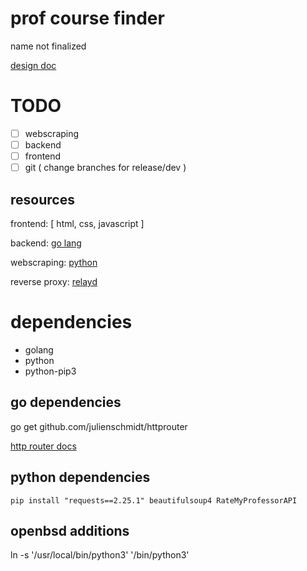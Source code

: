 # prof course finder

name not finalized

[design doc](https://docs.google.com/document/d/18EV5vSysP4g-dQlOz8RPAOX1CN95_Bku6ngtJE6O48w/edit#heading=h.ng2zz6cp2tz0)

# TODO
- [ ] webscraping
- [ ] backend
- [ ] frontend
- [ ] git ( change branches for release/dev )

## resources 

frontend: [ html, css, javascript ]

backend: [go lang](https://go.dev/learn/)

webscraping: [python](https://docs.python.org/3/)

reverse proxy: [relayd](https://man.openbsd.org/relayd.8)

# dependencies

- golang
- python
- python-pip3

## go dependencies

go get github.com/julienschmidt/httprouter

[http router docs](https://pkg.go.dev/github.com/julienschmidt/httprouter)

## python dependencies

`pip install "requests==2.25.1" beautifulsoup4 RateMyProfessorAPI`

## openbsd additions
ln -s '/usr/local/bin/python3' '/bin/python3'

